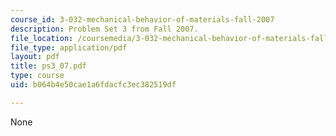 ```yaml
---
course_id: 3-032-mechanical-behavior-of-materials-fall-2007
description: Problem Set 3 from Fall 2007.
file_location: /coursemedia/3-032-mechanical-behavior-of-materials-fall-2007/b064b4e50cae1a6fdacfc3ec382519df_ps3_07.pdf
file_type: application/pdf
layout: pdf
title: ps3_07.pdf
type: course
uid: b064b4e50cae1a6fdacfc3ec382519df

---
```

None